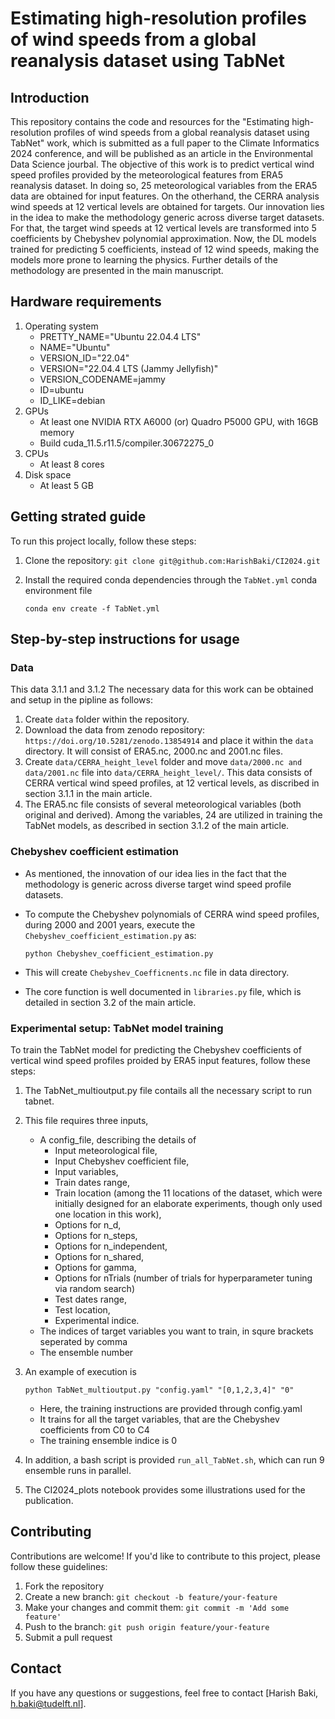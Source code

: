 # Estimating high-resolution profiles of wind speeds from a global reanalysis dataset using TabNet
## Introduction 

This repository contains the code and resources for the "Estimating high-resolution profiles of wind speeds from a global reanalysis dataset using TabNet" work, which is submitted as a full paper to the Climate Informatics 2024 conference, and will be published as an article in the Environmental Data Science jourbal. The objective of this work is to predict vertical wind speed profiles provided by the meteorological features from ERA5 reanalysis dataset. In doing so, 25 meteorological variables from the ERA5 data are obtained for input features. On the otherhand, the CERRA analysis wind speeds at 12 vertical levels are obtained for targets. Our innovation lies in the idea to make the methodology generic across diverse target datasets. For that, the target wind speeds at 12 vertical levels are transformed into 5 coefficients by Chebyshev polynomial approximation. Now, the DL models trained for predicting 5 coefficients, instead of 12 wind speeds, making the models more prone to learning the physics. Further details of the methodology are presented in the main manuscript. 

## Hardware requirements
1. Operating system 
    -   PRETTY_NAME="Ubuntu 22.04.4 LTS"
    -   NAME="Ubuntu"
    -   VERSION_ID="22.04"
    -   VERSION="22.04.4 LTS (Jammy Jellyfish)"
    -   VERSION_CODENAME=jammy
    -   ID=ubuntu
    -   ID_LIKE=debian
2. GPUs
    - At least one NVIDIA RTX A6000 (or) Quadro P5000 GPU, with 16GB memory
    - Build cuda_11.5.r11.5/compiler.30672275_0
3. CPUs
    - At least 8 cores
4. Disk space
    - At least 5 GB

## Getting strated guide

To run this project locally, follow these steps:

1. Clone the repository: `git clone git@github.com:HarishBaki/CI2024.git`
2. Install the required conda dependencies through the `TabNet.yml` conda environment file

    ` conda env create -f TabNet.yml `  

## Step-by-step instructions for usage
### Data
This data 3.1.1 and 3.1.2 The necessary data for this work can be obtained and setup in the pipline as follows:
1. Create `data` folder within the repository. 
2. Download the data from zenodo repository: `https://doi.org/10.5281/zenodo.13854914` and place it within the `data` directory. It will consist of ERA5.nc, 2000.nc and 2001.nc files.
3. Create `data/CERRA_height_level` folder and move `data/2000.nc and data/2001.nc` file into `data/CERRA_height_level/`. This data consists of CERRA vertical wind speed profiles, at 12 vertical levels, as discribed in section 3.1.1 in the main article.
4. The ERA5.nc file consists of several meteorological variables (both original and derived).  Among the variables, 24 are utilized in training the TabNet models, as described in section 3.1.2 of the main article.

### Chebyshev  coefficient estimation
-   As mentioned, the innovation of our idea lies in the fact that the methodology is generic across diverse target wind speed profile datasets. 
-   To compute the Chebyshev polynomials of CERRA wind speed profiles, during 2000 and 2001 years, execute the `Chebyshev_coefficient_estimation.py` as:

    `python Chebyshev_coefficient_estimation.py`

- This will create `Chebyshev_Coefficnents.nc` file in data directory. 
- The core function is well documented in `libraries.py` file, which is detailed in section 3.2 of the main article.

### Experimental setup: TabNet model training
To train the TabNet model for predicting the Chebyshev coefficients of vertical wind speed profiles proided by ERA5 input features, follow these steps:

1. The TabNet_multioutput.py file contails all the necessary script to run tabnet.
2. This file requires three inputs, 
    -   A config_file, describing the details of
        -   Input meteorological file, 
        -   Input Chebyshev coefficient file,
        -   Input variables, 
        -   Train dates range,
        -   Train location (among the 11 locations of the dataset, which were initially designed for an elaborate experiments, though only used one location in this work),
        -   Options for n_d, 
        -   Options for n_steps,
        -   Options for n_independent,
        -   Options for n_shared,
        -   Options for gamma,
        -   Options for nTrials (number of trials for hyperparameter tuning via random search)
        -   Test dates range, 
        -   Test location,
        -   Experimental indice.
    -   The indices of target variables you want to train, in squre brackets seperated by comma
    -   The ensemble number
3. An example of execution is 

    ` python TabNet_multioutput.py "config.yaml" "[0,1,2,3,4]" "0" `
    - Here, the training instructions are provided through config.yaml 
    - It trains for all the target variables, that are the Chebyshev coefficients from C0 to C4
    - The training ensemble indice is 0 

4. In addition, a bash script is provided `run_all_TabNet.sh`, which can run 9 ensemble runs in parallel.
5. The CI2024_plots notebook provides some illustrations used for the publication.

## Contributing

Contributions are welcome! If you'd like to contribute to this project, please follow these guidelines:

1. Fork the repository
2. Create a new branch: `git checkout -b feature/your-feature`
3. Make your changes and commit them: `git commit -m 'Add some feature'`
4. Push to the branch: `git push origin feature/your-feature`
5. Submit a pull request

## Contact

If you have any questions or suggestions, feel free to contact [Harish Baki, h.baki@tudelft.nl].
